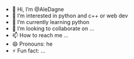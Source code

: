 - 👋 Hi, I’m @AleDagne
- 👀 I’m interested in python and c++ or web dev
- 🌱 I’m currently learning python
- 💞️ I’m looking to collaborate on ...
- 📫 How to reach me ...
- 😄 Pronouns: he
- ⚡ Fun fact: ...

<!---
AleDagne/AleDagne is a ✨ special ✨ repository because its `README.md` (this file) appears on your GitHub profile.
You can click the Preview link to take a look at your changes.
--->
